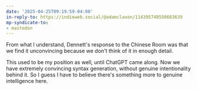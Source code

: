 ```yaml
---
date: '2025-04-25T09:19:59-04:00'
in-reply-to: https://indieweb.social/@adamclaxon/114395749550683639
mp-syndicate-to:
- mastodon
---
```


From what I understand, Dennett's response to the Chinese Room was that we find it unconvincing because we don't think of it in enough detail.

This used to be my position as well, until ChatGPT came along.  Now we have extremely convincing syntax generation, without genuine intentionality behind it.  So I guess I have to believe there's something more to genuine intelligence here.